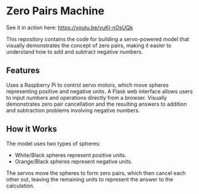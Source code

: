 ﻿# Zero Pairs Machine

See it in action here: https://youtu.be/vuKl-nOsUQk

This repository contains the code for building a servo-powered model that visually demonstrates the concept of zero pairs, making it easier to understand how to add and subtract negative numbers.

## Features

Uses a Raspberry Pi to control servo motors, which move spheres representing positive and negative units.
A Flask web interface allows users to input numbers and operations directly from a browser.
Visually demonstrates zero pair cancellation and the resulting answers to addition and subtraction problems involving negative numbers.

## How it Works

The model uses two types of spheres:

- White/Black spheres represent positive units.
- Orange/Black spheres represent negative units.

The servos move the spheres to form zero pairs, which then cancel each other out, leaving the remaining units to represent the answer to the calculation.
